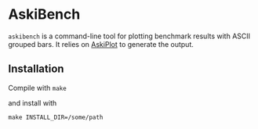 # AskiBench
`askibench` is a command-line tool for plotting benchmark results with ASCII grouped bars.
It relies on [AskiPlot](https://github.com/fsossai/askiplot) to generate the output.

## Installation

Compile with
`make`

and install with

`make INSTALL_DIR=/some/path` 

